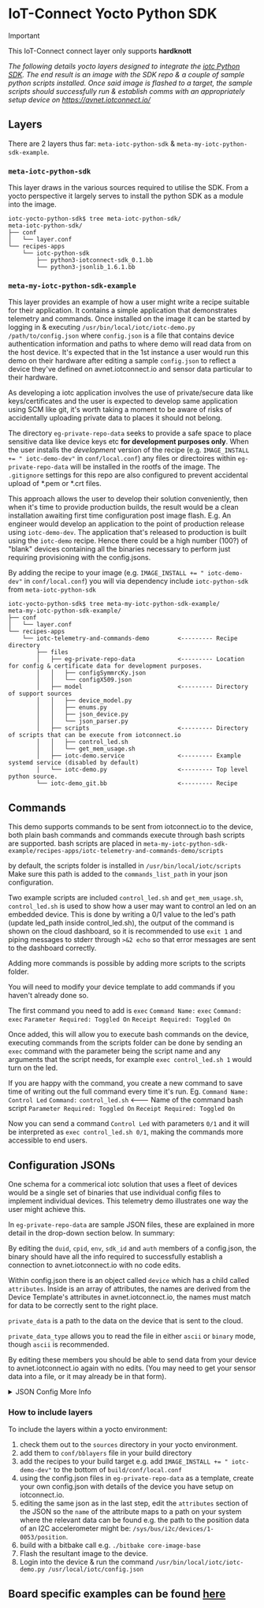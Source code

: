 # IoT-Connect Yocto Python SDK
> [!IMPORTANT]
> This IoT-Connect connect layer only supports **hardknott**

*The following details yocto layers designed to integrate the [iotc Python SDK]([https://github.com/avnet-iotconnect/iotc-python-sdk/tree/master-std-21]). The end result is an image with the SDK repo & a couple of sample python scripts installed. Once said image is flashed to a target, the sample scripts should successfully run & establish comms with an appropriately setup device on https://avnet.iotconnect.io/*

## Layers
There are 2 layers thus far: `meta-iotc-python-sdk` & `meta-my-iotc-python-sdk-example`.
### `meta-iotc-python-sdk`
This layer draws in the various sources required to utilise the SDK. From a yocto perspective it largely serves to install the python SDK as a module into the image.

```
iotc-yocto-python-sdk$ tree meta-iotc-python-sdk/
meta-iotc-python-sdk/
├── conf
│   └── layer.conf
└── recipes-apps
    └── iotc-python-sdk
        ├── python3-iotconnect-sdk_0.1.bb
        └── python3-jsonlib_1.6.1.bb
```

### `meta-my-iotc-python-sdk-example`
This layer provides an example of how a user might write a recipe suitable for their application. It contains a simple application that demonstrates telemetry and commands. Once installed on the image it can be started by logging in & executing `/usr/bin/local/iotc/iotc-demo.py /path/to/config.json` where `config.json` is a file that contains device authentication information and paths to where demo will read data from on the host device. It's expected that in the 1st instance a user would run this demo on their hardware after editing a sample `config.json` to reflect a device they've defined on avnet.iotconnect.io and sensor data particular to their hardware.

As developing a iotc application involves the use of private/secure data like keys/certificates and the user is expected to develop same application using SCM like git, it's worth taking a moment to be aware of risks of accidentally uploading private data to places it should not belong.

The directory `eg-private-repo-data` seeks to provide a safe space to place sensitive data like device keys etc __for development purposes only__. When the user installs the _development_ version of the recipe (e.g. `IMAGE_INSTALL += " iotc-demo-dev"` in `conf/local.conf`) any files or directoires within `eg-private-repo-data` will be installed in the rootfs of the image. The `.gitignore` settings for this repo are also configured to prevent accidental upload of *.pem or *.crt files.

This approach allows the user to develop their solution conveniently, then when it's time to provide production builds, the result would be a clean installation awaiting first time configuration post image flash. E.g. An engineer would develop an application to the point of production release using `iotc-demo-dev`. The application that's released to production is built using the `iotc-demo` recipe. Hence there could be a high number (100?) of "blank" devices containing all the binaries necessary to perform just requiring provisioning with the config.jsons.

By adding the recipe to your image (e.g. `IMAGE_INSTALL += " iotc-demo-dev"` in `conf/local.conf`) you will via dependency include `iotc-python-sdk` from `meta-iotc-python-sdk`

```
iotc-yocto-python-sdk$ tree meta-my-iotc-python-sdk-example/
meta-my-iotc-python-sdk-example/
├── conf
│   └── layer.conf
└── recipes-apps
    └── iotc-telemetry-and-commands-demo        <--------- Recipe directory
        ├── files
        │   ├── eg-private-repo-data            <--------- Location for config & certificate data for development purposes.
        │   │   ├── configSymmrcKy.json
        │   │   └── configX509.json
        │   ├── model                           <--------- Directory of support sources
        │   │   ├── device_model.py
        │   │   ├── enums.py
        │   │   ├── json_device.py
        │   │   └── json_parser.py
        │   ├── scripts                         <--------- Directory of scripts that can be execute from iotconnect.io
        │   │   ├── control_led.sh
        │   │   └── get_mem_usage.sh
        │   ├── iotc-demo.service               <--------- Example systemd service (disabled by default)
        │   └── iotc-demo.py                    <--------- Top level python source.
        └── iotc-demo_git.bb                    <--------- Recipe
```

## Commands
This demo supports commands to be sent from iotconnect.io to the device, both plain bash commands and commands execute through bash scripts are supported.
bash scripts are placed in `meta-my-iotc-python-sdk-example/recipes-apps/iotc-telemetry-and-commands-demo/scripts`

by default, the scripts folder is installed in
`/usr/bin/local/iotc/scripts`
Make sure this path is added to the `commands_list_path` in your json configuration.

Two example scripts are included `control_led.sh` and `get_mem_usage.sh`, `control_led.sh` is used to show how a user may want to control an led on an embedded device. 
This is done by writing a 0/1 value to the led's path (update led_path inside control_led.sh), the output of the command is shown on the cloud dashboard, so it is recommended to use `exit 1` and piping messages to stderr through `>&2 echo` so that error messages are sent to the dashboard correctly.

Adding more commands is possible by adding more scripts to the scripts folder.

You will need to modify your device template to add commands if you haven't already done so.

The first command you need to add is `exec`
`Command Name:` `exec`
`Command:` `exec`
`Parameter Required: Toggled On`
`Receipt Required: Toggled On`

Once added, this will allow you to execute bash commands on the device, executing commands from the scripts folder can be done by sending an `exec` command with the parameter being the script name and any arguments that the script needs, for example `exec control_led.sh 1` would turn on the led.

If you are happy with the command, you create a new command to save time of writing out the full command every time it's run.
Eg.
`Command Name:` `Control Led`
`Command:` `control_led.sh` <--- Name of the command bash script
`Parameter Required: Toggled On`
`Receipt Required: Toggled On`

Now you can send a command `Control Led` with parameters `0/1` and it will be interpreted as `exec control_led.sh 0/1`, making the commands more accessible to end users.

## Configuration JSONs
One schema for a commerical iotc solution that uses a fleet of devices would be a single set of binaries that use individual config files to implement individual devices. This telemetry demo illustrates one way the user might achieve this.

In `eg-private-repo-data` are sample JSON files, these are explained in more detail in the drop-down section below. In summary:

By editing the `duid`, `cpid`, `env`, `sdk_id` and `auth` members of a config.json, the binary should have all the info required to successfully establish a connection to avnet.iotconnect.io with no code edits.

Within config.json there is an object called `device` which has a child called `attributes`. Inside is an array of attributes, the names are derived from the Device Template's attributes in avnet.iotconnect.io, the names must match for data to be correctly sent to the right place.

`private_data` is a path to the data on the device that is sent to the cloud.

`private_data_type` allows you to read the file in either `ascii` or `binary` mode, though `ascii` is recommended.

By editing these members you should be able to send data from your device to avnet.iotconnect.io again with no edits. (You may need to get your sensor data into a file, or it may already be in that form).

<details>
  <summary>JSON Config More Info</summary>
  The config json provides a quick and easy way to provide a user's executable with the requisite device credentials for any connection and a convenient method of mapping sensors to iotc device attributes. The demo source provided will match an `attribute.name` to a path on the user's host where the relevant sensor data resides. It also indicates to the demo what format to expect the data at the path to be in.

```json
{
    "sdk_ver": "2.1",
    "duid": "Your Device's name in https://avnet.iotconnect.io/device/1",
    "cpid": "'CPID' from https://avnet.iotconnect.io/key-vault",
    "env": "'Environment' from https://avnet.iotconnect.io/key-vault",
    "iotc_server_cert": "/etc/ssl/certs/DigiCert_Global_Root_G2.pem",
    "sdk_id": "'SDK Identities -> Language: Python **, Version: 1.0' from https://avnet.iotconnect.io/key-vault",
    "auth": {
      "auth_type": "IOTC_AT_X509",
      "params": {
        "client_key": "/path/to/device.key",
        "client_cert": "/path/to/DeviceCertificate.pem"
      }
    },
    "device": {
      "commands_list_path": "Path to folder containing all commands",
      "offline_storage": {
        "available_space_MB": 1,
        "file_count": 1
      },
      "attributes": [
        {
          "name": "power",
          "private_data": "/usr/bin/local/iotc/dummy_sensor_power",
          "private_data_type": "ascii"
        },
        {
          "name": "level",
          "private_data": "/usr/bin/local/iotc/dummy_sensor_level",
          "private_data_type": "ascii"
        }
      ]
    }
}
```

Say you have a device `my-demo-device` based on a template on avnet.iotconnect.io that looks like:
```json
{
  "code": "my-template",
  "name": "My Template",
  "authType": 5,
  "isIotEdgeEnable": false,
  "attributes": [
    {
      "name": "Version",
      "type": "STRING",
      "description": null,
      "unit": null
    }
  ],
  "commands": [
  ],
  "messageVersion": "1.0",
  "msgCode": "7LIBCD6",
  "properties": {
    "description": null,
    "dataFrequency": "60",
    "fileSupport": false
  },
  "_meta": {
    "version": "2.0"
  }
}
```

You would first (copy &) edit config.json with relevant device connection details thusly:

```json
{
    "sdk_ver": "2.1",
    "duid": "Your Device's name in https://avnet.iotconnect.io/device/1",
```
Would become: 
```json
{
    "sdk_ver": "2.1",
    "duid": "myDemoDevice",
```

Then with regard to mapping template attributes to paths, in order to map the `Version` attribute to a path on the device you would edit config.json to include:
```json
      "attributes": [
        {
          "name": "Version",
          "private_data": "/proc/version",
          "private_data_type": "ascii"
        },
```
</details>

### How to include layers
To include the layers within a yocto environment:

1. check them out to the `sources` directory in your yocto environment. 
1. add them to `conf/bblayers` file in your build directory
1. add the recipes to your build target e.g. add `IMAGE_INSTALL += " iotc-demo-dev"` to the bottom of `build/conf/local.conf`
1. using the config.json files in `eg-private-repo-data` as a template, create your own config.json with details of the device you have setup on iotconnect.io.
1. editing the same json as in the last step, edit the `attributes` section of the JSON so the `name` of the attribute maps to a path on your system where the relevant data can be found e.g. the path to the position data of an I2C accelerometer might be: `/sys/bus/i2c/devices/1-0053/position`.
1. build with a bitbake call e.g. `./bitbake core-image-base`
1. Flash the resultant image to the device.
1. Login into the device & run the command `/usr/bin/local/iotc/iotc-demo.py /usr/local/iotc/config.json`

## Board specific examples can be found [here](board_specific_readmes/README.md)

